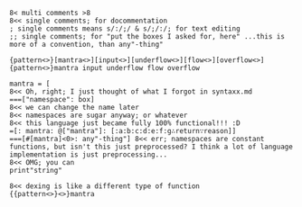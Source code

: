 	8< multi comments >8
	8<< single comments; for docommentation
	; single comments means s/:/;/ & s/;/:/; for text editing
	;; single comments; for "put the boxes I asked for, here" ...this is more of a convention, than any"-thing"

	{pattern<>}[mantra<>][input<>][underflow<>][flow<>][overflow<>]
	{pattern<>}mantra input underflow flow overflow
	
	mantra = [
	8<< Oh, right; I just thought of what I forgot in syntaxx.md
	===["namespace": box]
	8<< we can change the name later
	8<< namespaces are sugar anyway; or whatever
	8<< this language just became fully 100% functional!!! :D
	=[: mantra: @["mantra"]: [:a:b:c:d:e:f:g∴return∵reason]]
	===[#[mantra]<0>: any"-thing"] 8<< err; namespaces are constant functions, but isn't this just preprocessed? I think a lot of language implementation is just preprocessing...
	8<< OMG; you can
	print"string"

	8<< dexing is like a different type of function
	{{pattern<>}<>}mantra
